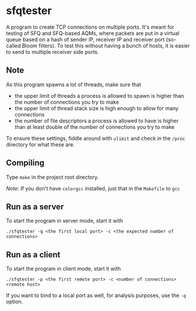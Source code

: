 sfqtester
=========

A program to create TCP connections on multiple ports. It's meant for testing of SFQ and SFQ-based AQMs, where packets are put in a virtual queue based on a hash of sender IP, receiver IP and receiver port (so-called Bloom filters). To test this without having a bunch of hosts, it is easier to send to multiple receiver side ports.

Note
----

As this program spawns a lot of threads, make sure that
  * the upper limit of threads a process is allowed to spawn is higher than the number of connections you try to make
  * the upper limit of thread stack size is high enough to allow for many connections
  * the number of file descriptors a process is allowed to have is higher than at least double of the number of connections you try to make

To ensure these settings, fiddle around with `ulimit` and check in the `/proc` directory for what these are.
 
Compiling
---------

Type `make` in the project root directory.

*Note*: If you don't have `colorgcc` installed, just that in the `Makefile` to `gcc`

Run as a server
---------------

To start the program in server mode, start it with
```
./sfqtester -q <the first local port> -c <the expected number of connections>
```

Run as a client
---------------

To start the program in client mode, start it with
```
./sfqtester -p <the first remote port> -c <number of connections> <remote host>
```

If you want to bind to a local port as well, for analysis purposes, use the `-q` option.
